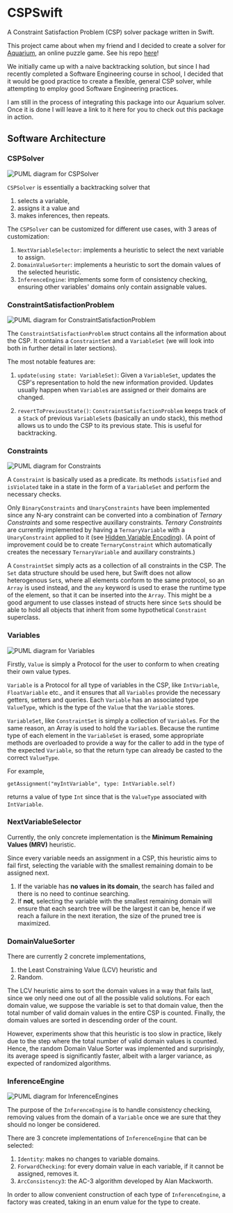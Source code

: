 # CSPSwift

A Constraint Satisfaction Problem (CSP) solver package written in Swift. 

This project came about when my friend and I decided to create a solver for [Aquarium](https://www.puzzle-aquarium.com), an online puzzle game. See his repo [here](https://github.com/nguyenvukhang/aquarium)!

We initially came up with a naive backtracking solution, but since I had recently completed a Software Engineering course in school, I decided that it would be good practice to create a flexible, general CSP solver, while attempting to employ good Software Engineering practices.

I am still in the process of integrating this package into our Aquarium solver. Once it is done I will leave a link to it here for you to check out this package in action.

## Software Architecture

### CSPSolver

![PUML diagram for CSPSolver](./diagrams/puml_images/cspSolver.png)

`CSPSolver` is essentially a backtracking solver that 

1. selects a variable, 
2. assigns it a value and 
3. makes inferences, then repeats.

The `CSPSolver` can be customized for different use cases, with 3 areas of customization:

1. `NextVariableSelector`: implements a heuristic to select the next variable to assign.
2. `DomainValueSorter`: implements a heuristic to sort the domain values of the selected heuristic.
3. `InferenceEngine`: implements some form of consistency checking, ensuring other variables' domains only contain assignable values.

### ConstraintSatisfactionProblem

![PUML diagram for ConstraintSatisfactionProblem](./diagrams/puml_images/csp.png)

The `ConstraintSatisfactionProblem` struct contains all the information about the CSP. It contains a `ConstraintSet` and a `VariableSet` (we will look into both in further detail in later sections).

The most notable features are:

1. `update(using state: VariableSet)`: Given a `VariableSet`, updates the CSP's representation to hold the new information provided. Updates usually happen when `Variable`s are assigned or their domains are changed.

2. `revertToPreviousState()`: `ConstraintSatisfactionProblem` keeps track of a `Stack` of previous `VariableSet`s (basically an undo stack), this method allows us to undo the CSP to its previous state. This is useful for backtracking.

### Constraints

![PUML diagram for Constraints](./diagrams/puml_images/constraints.png)

A `Constraint` is basically used as a predicate. Its methods `isSatisfied` and `isViolated` take in a state in the form of a `VariableSet` and perform the necessary checks.

Only `BinaryConstraints` and `UnaryConstraints` have been implemented since any N-ary constraint can be converted into a combination of _Ternary Constraints_ and some respective auxillary constraints. _Ternary Constraints_ are currently implemented by having a `TernaryVariable` with a `UnaryConstraint` applied to it (see [Hidden Variable Encoding](https://www.cs.cmu.edu/afs/cs/project/jair/pub/volume24/samaras05a-html/node8.html)). (A point of improvement could be to create `TernaryConstraint` which automatically creates the necessary `TernaryVariable` and auxillary constraints.) 

A `ConstraintSet` simply acts as a collection of all constraints in the CSP. The `Set` data structure should be used here, but Swift does not allow heterogenous `Set`s, where all elements conform to the same protocol, so an `Array` is used instead, and the `any` keyword is used to erase the runtime type of the element, so that it can be inserted into the `Array`. This might be a good argument to use classes instead of structs here since `Set`s should be able to hold all objects that inherit from some hypothetical `Constraint` superclass.

### Variables

![PUML diagram for Variables](./diagrams/puml_images/variables.png)

Firstly, `Value` is simply a Protocol for the user to conform to when creating their own value types. 

`Variable` is a Protocol for all type of variables in the CSP, like `IntVariable`, `FloatVariable` etc., and it ensures that all `Variables` provide the necessary getters, setters and queries. Each `Variable` has an associated type `ValueType`, which is the type of the `Value` that the `Variable` stores.

`VariableSet`, like `ConstraintSet` is simply a collection of `Variable`s. For the same reason, an Array is used to hold the `Variable`s. Because the runtime type of each element in the `VariableSet` is erased, some appropriate methods are overloaded to provide a way for the caller to add in the type of the expected `Variable`, so that the return type can already be casted to the correct `ValueType`.

For example,
```
getAssignment("myIntVariable", type: IntVariable.self)
```
returns a value of type `Int` since that is the `ValueType` associated with `IntVariable`.

### NextVariableSelector

Currently, the only concrete implementation is the **Minimum Remaining Values (MRV)** heuristic. 

Since every variable needs an assignment in a CSP, this heuristic aims to fail first, selecting the variable with the smallest remaining domain to be assigned next. 

1. If the variable has **no values in its domain**, the search has failed and there is no need to continue searching. 
2. If **not**, selecting the variable with the smallest remaining domain will ensure that each search tree will be the largest it can be, hence if we reach a failure in the next iteration, the size of the pruned tree is maximized.

### DomainValueSorter

There are currently 2 concrete implementations, 

1. the Least Constraining Value (LCV) heuristic and
2. Random.

The LCV heuristic aims to sort the domain values in a way that fails last, since we only need one out of all the possible valid solutions. For each domain value, we suppose the variable is set to that domain value, then the total number of valid domain values in the entire CSP is counted. Finally, the domain values are sorted in descending order of the count.

However, experiments show that this heuristic is too slow in practice, likely due to the step where the total number of valid domain values is counted. Hence, the random Domain Value Sorter was implemented and surprisingly, its average speed is significantly faster, albeit with a larger variance, as expected of randomized algorithms.

### InferenceEngine

![PUML diagram for InferenceEngines](./diagrams/puml_images/inference.png)

The purpose of the `InferenceEngine` is to handle consistency checking, removing values from the domain of a `Variable` once we are sure that they should no longer be considered.

There are 3 concrete implementations of `InferenceEngine` that can be selected:

1. `Identity`: makes no changes to variable domains.
2. `ForwardChecking`: for every domain value in each variable, if it cannot be assigned, removes it.
3. `ArcConsistency3`: the AC-3 algorithm developed by Alan Mackworth.

In order to allow convenient construction of each type of `InferenceEngine`, a factory was created, taking in an enum value for the type to create.